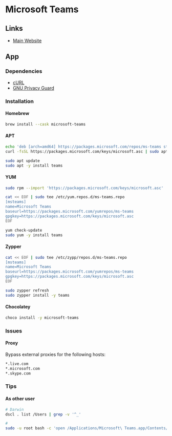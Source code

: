 # Microsoft Teams

## Links

- [Main Website](https://teams.microsoft.com/)

## App

### Dependencies

- [cURL](/curl.md)
- [GNU Privacy Guard](/gnupg.md)

### Installation

#### Homebrew

```sh
brew install --cask microsoft-teams
```

#### APT

```sh
echo 'deb [arch=amd64] https://packages.microsoft.com/repos/ms-teams stable main' | sudo tee /etc/apt/sources.list.d/ms-teams.list
curl -fsSL https://packages.microsoft.com/keys/microsoft.asc | sudo apt-key add -

sudo apt update
sudo apt -y install teams
```

#### YUM

```sh
sudo rpm --import 'https://packages.microsoft.com/keys/microsoft.asc'
```

```sh
cat << EOF | sudo tee /etc/yum.repos.d/ms-teams.repo
[msteams]
name=Microsoft Teams
baseurl=https://packages.microsoft.com/yumrepos/ms-teams
gpgkey=https://packages.microsoft.com/keys/microsoft.asc
EOF
```

```sh
yum check-update
sudo yum -y install teams
```

#### Zypper

<!-- ```sh
sudo rpm --import 'https://packages.microsoft.com/keys/microsoft.asc'
``` -->

```sh
cat << EOF | sudo tee /etc/zypp/repos.d/ms-teams.repo
[msteams]
name=Microsoft Teams
baseurl=https://packages.microsoft.com/yumrepos/ms-teams
gpgkey=https://packages.microsoft.com/keys/microsoft.asc
EOF
```

```sh
sudo zypper refresh
sudo zypper install -y teams
```

#### Chocolatey

```sh
choco install -y microsoft-teams
```

### Issues

<!-- ####

```txt
https://[*.]microsoft.com
https://[*.]microsoftonline.com
https://[*.]teams.skype.com
https://[*.]teams.microsoft.com
https://[*.]sfbassets.com
https://[*.]skypeforbusiness.com
``` -->

<!--
https://learn.microsoft.com/en-us/microsoftteams/troubleshoot/teams-sign-in/sign-in-loop#resolution
-->

#### Proxy

Bypass external proxies for the following hosts:

```txt
*.live.com
*.microsoft.com
*.skype.com
```

### Tips

#### As other user

```sh
# Darwin
dscl . list /Users | grep -v '^_'

#
sudo -u root bash -c 'open /Applications/Microsoft\ Teams.app/Contents/MacOS/Teams'
```
